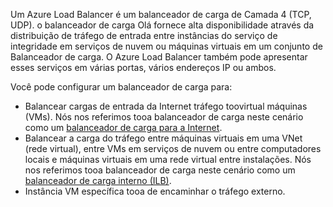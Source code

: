Um Azure Load Balancer é um balanceador de carga de Camada 4 (TCP, UDP). o balanceador de carga Olá fornece alta disponibilidade através da distribuição de tráfego de entrada entre instâncias do serviço de integridade em serviços de nuvem ou máquinas virtuais em um conjunto de Balanceador de carga. O Azure Load Balancer também pode apresentar esses serviços em várias portas, vários endereços IP ou ambos.

Você pode configurar um balanceador de carga para:

* Balancear cargas de entrada da Internet tráfego toovirtual máquinas (VMs). Nós nos referimos tooa balanceador de carga neste cenário como um [balanceador de carga para a Internet](../articles/load-balancer/load-balancer-internet-overview.md).
* Balancear a carga do tráfego entre máquinas virtuais em uma VNet (rede virtual), entre VMs em serviços de nuvem ou entre computadores locais e máquinas virtuais em uma rede virtual entre instalações. Nós nos referimos tooa balanceador de carga neste cenário como um [balanceador de carga interno (ILB)](../articles/load-balancer/load-balancer-internal-overview.md).
* Instância VM específica tooa de encaminhar o tráfego externo.
